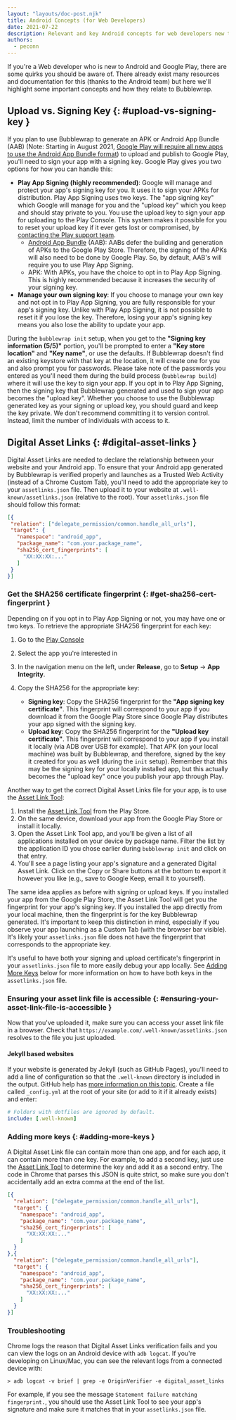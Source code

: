 ```yaml
---
layout: "layouts/doc-post.njk"
title: Android Concepts (for Web Developers)
date: 2021-07-22
description: Relevant and key Android concepts for web developers new to Android and Play.
authors:
  - peconn
---
```


If you're a Web developer who is new to Android and Google Play, there are some quirks you should be aware of. There already exist many resources and documentation for this (thanks to the Android team) but here we'll highlight some important concepts and how they relate to Bubblewrap.

## Upload vs. Signing Key {: #upload-vs-signing-key }

If you plan to use Bubblewrap to generate an APK or Android App Bundle (AAB) (Note: Starting in August 2021, [Google Play will require all new apps to use the Android App Bundle format](https://android-developers.googleblog.com/2020/11/new-android-app-bundle-and-target-api.html)) to upload and publish to Google Play, you'll need to sign your app with a signing key. Google Play gives you two options for how you can handle this:

- **Play App Signing (highly recommended)**: Google will manage and protect your app's signing key for you. It uses it to sign your APKs for distribution. Play App Signing uses two keys. The "app signing key" which Google will manage for you and the "upload key" which you keep and should stay private to you. You use the upload key to sign your app for uploading to the Play Console. This system makes it possible for you to reset your upload key if it ever gets lost or compromised, by [contacting the Play support team](https://support.google.com/googleplay/android-developer/contact/key). 
    - [Android App Bundle](https://developer.android.com/platform/technology/app-bundle) (AAB): AABs defer the building and generation of APKs to the Google Play Store. Therefore, the signing of the APKs will also need to be done by Google Play. So, by default, AAB's will require you to use Play App Signing. 
    - APK: With APKs, you have the choice to opt in to Play App Signing. This is highly recommended because it increases the security of your signing key.
- **Manage your own signing key**: If you choose to manage your own key and not opt in to Play App Signing, you are fully responsible for your app's signing key. Unlike with Play App Signing, it is not possible to reset it if you lose the key. Therefore, losing your app's signing key means you also lose the ability to update your app.

During the `bubblewrap init` setup, when you get to the **"Signing key information (5/5)"** portion, you'll be prompted to enter a **"Key store location"** and **"Key name"**, or use the defaults. If Bubblewrap doesn't find an existing keystore with that key at the location, it will create one for you and also prompt you for passwords. Please take note of the passwords you entered as you'll need them during the build process (`bubblewrap build`) where it will use the key to sign your app. If you opt in to Play App Signing, then the signing key that Bubblewrap generated and used to sign your app becomes the "upload key". Whether you choose to use the Bubblewrap generated key as your signing or upload key, you should guard and keep the key private. We don't recommend committing it to version control. Instead, limit the number of individuals with access to it.

## Digital Asset Links {: #digital-asset-links }

Digital Asset Links are needed to declare the relationship between your website and your Android app. To ensure that your Android app generated by Bubblewrap is verified properly and launches as a Trusted Web Activity (instead of a Chrome Custom Tab), you'll need to add the appropriate key to your `assetlinks.json` file. Then upload it to your website at `.well-known/assetlinks.json` (relative to the root). Your `assetlinks.json` file should follow this format:

```json
[{
 "relation": ["delegate_permission/common.handle_all_urls"],
 "target": {
   "namespace": "android_app",
   "package_name": "com.your.package_name",
   "sha256_cert_fingerprints": [
     "XX:XX:XX:..."
   ]
 }
}]
```

### Get the SHA256 certificate fingerprint {: #get-sha256-cert-fingerprint }

Depending on if you opt in to Play App Signing or not, you may have one or two keys.  To retrieve the appropriate SHA256 fingerprint for each key:

1. Go to the [Play Console](https://play.google.com/apps/publish/)
2. Select the app you're interested in
3. In the navigation menu on the left, under **Release**, go to **Setup** -> **App Integrity**.
4. Copy the SHA256 for the appropriate key:

    - **Signing key**: Copy the SHA256 fingerprint for the **"App signing key certificate"**. This fingerprint will correspond to your app if you download it from the Google Play Store since Google Play distributes your app signed with the signing key.
    - **Upload key**: Copy the SHA256 fingerprint for the **"Upload key certificate"**. This fingerprint will correspond to your app if you install it locally (via ADB over USB for example). That APK (on your local machine) was built by Bubblewrap, and therefore, signed by the key it created for you as well (during the `init` setup). Remember that this may be the signing key for your locally installed app, but this actually becomes the "upload key" once you publish your app through Play.

Another way to get the correct Digital Asset Links file for your app, is to use the [Asset Link Tool](https://play.google.com/store/apps/details?id=dev.conn.assetlinkstool):

1. Install the [Asset Link Tool](https://play.google.com/store/apps/details?id=dev.conn.assetlinkstool) from the Play Store.
2. On the same device, download your app from the Google Play Store or install it locally.
3. Open the Asset Link Tool app, and you'll be given a list of all applications installed on your device by package name. Filter the list by the application ID you chose earlier during `bubblewrap init` and click on that entry.
4. You'll see a page listing your app's signature and a generated Digital Asset Link. Click on the Copy or Share buttons at the bottom to export it however you like (e.g., save to Google Keep, email it to yourself).

The same idea applies as before with signing or upload keys. If you installed your app from the Google Play Store, the Asset Link Tool will get you the fingerprint for your app's signing key. If you installed the app directly from your local machine, then the fingerprint is for the key Bubblewrap generated. It's important to keep this distinction in mind, especially if you observe your app launching as a Custom Tab (with the browser bar visible). It's likely your `assetlinks.json` file does not have the fingerprint that corresponds to the appropriate key.

It's useful to have both your signing and upload certificate's fingerprint in your `assetlinks.json` file to more easily debug your app locally. See [Adding More Keys](#adding-more-keys) below for more information on how to have both keys in the `assetlinks.json` file.

### Ensuring your asset link file is accessible {: #ensuring-your-asset-link-file-is-accessible }

Now that you've uploaded it, make sure you can access your asset link file in a browser.
Check that `https://example.com/.well-known/assetlinks.json` resolves to the file you just uploaded.

#### Jekyll based websites

If your website is generated by Jekyll (such as GitHub Pages), you'll need to add a line of
configuration so that the `.well-known` directory is included in the output.
GitHub help has [more information on this topic](https://help.github.com/en/articles/files-that-start-with-an-underscore-are-missing).
Create a file called `_config.yml` at the root of your site (or add to it if it already exists) and
enter:

```yml
# Folders with dotfiles are ignored by default.
include: [.well-known]
```

### Adding more keys {: #adding-more-keys }

A Digital Asset Link file can contain more than one app, and for each app, it can contain more than
one key.
For example, to add a second key, just use the
[Asset Link Tool](https://play.google.com/store/apps/details?id=dev.conn.assetlinkstool) to
determine the key and add it as a second entry.
The code in Chrome that parses this JSON is quite strict, so make sure you don't accidentally add an
extra comma at the end of the list.

```json
[{
  "relation": ["delegate_permission/common.handle_all_urls"],
  "target": {
    "namespace": "android_app",
    "package_name": "com.your.package_name",
    "sha256_cert_fingerprints": [
      "XX:XX:XX:..."
    ]
  }
},{
  "relation": ["delegate_permission/common.handle_all_urls"],
  "target": {
    "namespace": "android_app",
    "package_name": "com.your.package_name",
    "sha256_cert_fingerprints": [
      "XX:XX:XX:..."
    ]
  }
}]
```

### Troubleshooting

Chrome logs the reason that Digital Asset Links verification fails and you can view the logs on an
Android device with `adb logcat`.
If you're developing on Linux/Mac, you can see the relevant logs from a connected device
with:

```shell
> adb logcat -v brief | grep -e OriginVerifier -e digital_asset_links
```

For example, if you see the message `Statement failure matching fingerprint.`, you should use the
Asset Link Tool to see your app's signature and make sure it matches that in your `assetlinks.json`
file.